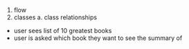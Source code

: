 1. flow
2. classes
    a. class relationships


- user sees list of 10 greatest books
- user is asked which book they want to see the summary of